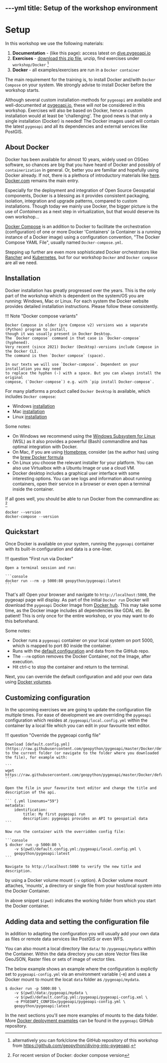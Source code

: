 ---yml
title: Setup of the workshop environment
---

# Setup
 
In this workshop we use the following materials:

1. **Documentation** - (like this page): access latest on [dive.pygeoapi.io](https://dive.pygeoapi.io)
1. **Exercises** - [download this zip file](https://github.com/geopython/diving-into-pygeoapi/archive/refs/heads/main.zip), unzip, find exercises under `workshop/Docker` [^1]
1. **Docker** - all examples/exercises are run in a `Docker container` 

[^1]: alternatively you can fork/clone the GitHub repository of this workshop from https://github.com/geopython/diving-into-pygeoapi.

The main requirement for the training is, to install Docker and/with `Docker Compose` on your system.
We strongly advise to install Docker before the workshop starts.

Although several custom installation-methods for `pygeoapi` are available and well-documented 
at [pygeoapi.io](https://pygeoapi.io), these will *not* be considered in this workshop. 
Exercises will also be based on Docker, hence a custom installation would at least be 'challenging'. 
The good news is that only a single installation (Docker) is needed! The Docker images used
will contain the latest `pygeoapi` and all its dependencies and external services like PostGIS.

## About Docker

Docker has been available for almost 10 years, widely used on OSGeo software, so chances are big that you have
heard of Docker and possibly of `containerization` in general. Or, better you are familiar and hopefully using Docker already.
If not, there is a plethora of introductory materials like [here](https://www.ibm.com/in-en/cloud/learn/Docker).
[Docker.com](https://www.Docker.com/) remains the main entry.

Especially for the deployment and integration of Open Source Geospatial components, Docker
is a blessing as it provides consistent packaging, isolation, integration and upgrade patterns, compared
to custom installations. Though today we mainly use Docker, the bigger picture is the use of *Containers* as a next step
in virtualization, but that would deserve its own workshop...

[Docker Compose](https://docs.Docker.com/compose/) is an addition to Docker to facilitate 
the orchestration (configuration) of one or more Docker 'Containers' (a Container is a running instance of a Docker image) 
using a configuration convention, "The Docker Compose YAML File", usually named `Docker-compose.yml`.

Stepping up further are even more sophisticated Docker orchestrators like 
[Rancher](https://rancher.com/products/rancher) and [Kubernetes](https://kubernetes.io/), but for
our workshop `Docker` and `Docker compose` are all we need.

## Installation

Docker installation has greatly progressed over the years. This is the only part of the workshop
which is dependent on the system/OS you are running: Windows, Mac or Linux. For each
system the Docker website provides detailed installation instructions. Please follow these consistently.

!!! Note "Docker compose variants"

    Docker Compose in older (pre Compose v2) versions was a separate (Python) program to install,
    though it was usually present in Docker Desktop. 
    The `Docker compose` command in that case is `Docker-compose` (hyphened).
    Very recent (since 2021) Docker (Desktop)-versions include Compose in the Docker CLI. 
    The command is then `Docker compose` (space).
    
    In our texts we will use `Docker-compose`. Dependent on your installation you may need
    to replace the hyphen (-) with a space. But you can always install the original
    compose, (`Docker-compose`) e.g. with `pip install Docker-compose`.

For many platforms a product called `Docker Desktop` is available, which includes `Docker compose`:

* Windows [installation](https://docs.Docker.com/desktop/install/windows-install/)
* Mac [installation](https://docs.Docker.com/desktop/install/mac-install/)
* Linux [installation](https://docs.Docker.com/desktop/install/linux-install/)

Some notes:

* On Windows we recommend using the [Windows Subsystem for Linux](https://docs.microsoft.com/en-us/windows/wsl/) (WSL) as it also provides a powerful (Bash) commandline and has optimal integration with Docker.
* On Mac, if you are using [Homebrew](https://brew.sh), consider (as the author has) using the [brew Docker formula](https://formulae.brew.sh/formula/Docker)
* On Linux you choose the relevant installer for your platform. You can also use Virtualbox with a Ubuntu Image or use a cloud VM.
* Docker desktop includes a graphical user interface with some interesting options. You can see logs and information about running containers, open their service in a browser or even open a terminal inside the container.

If all goes well, you should be able to run Docker from the commandline as: [^2] 

```console
docker --version
docker-compose --version  
``` 

[^2]: For recent version of Docker: docker compose version


## Quickstart

Once Docker is available on your system, running the `pygeoapi` container with its built-in configuration and 
data is a one-liner. 

!!! question "First run via Docker"

    Open a terminal session and run:

    ```console
    docker run --rm -p 5000:80 geopython/pygeoapi:latest
    ```

That's all! Open your browser and navigate to `http://localhost:5000`, the pygeoapi page will display.
As part of the initial `Docker run` Docker will download the `pygeoapi` Docker Image from [Docker hub](https://hub.Docker.com/r/geopython/pygeoapi). 
This may take some time, as the Docker image includes all 
dependencies like GDAL etc. Be patient! This is only once for the entire workshop, or
you may want to do this beforehand. 

Some notes:

* Docker runs a `pygeoapi` container on your local system on port 5000, which is mapped to port 80 inside the container. 
* Runs with the [default configuration](https://github.com/geopython/pygeoapi/blob/master/Docker/default.config.yml) and data from the GitHub repo.
* The `--rm` option removes the Docker Container, not the Image, after execution.
* Hit ctrl-c to stop the container and return to the terminal.

Next, you can override the default configuration and add your own data using [Docker volumes](https://docs.Docker.com/storage/volumes/).

## Customizing configuration

In the upcoming exercises we are going to update the configuration file multiple times.
For ease of development we are overriding the `pygeoapi` configuration which resides at `/pygeoapi/local.config.yml` 
within the container by a local file which you can edit in your favourite text editor. 

!!! question "Override the pygeoapi config file"

    Download [default.config.yml](https://raw.githubusercontent.com/geopython/pygeoapi/master/Docker/default.config.yml) to the current folder (or navigate to the folder where you downloaded the file), for example with:

    ```
    wget https://raw.githubusercontent.com/geopython/pygeoapi/master/Docker/default.config.yml
    ```

    Open the file in your favourite text editor and change the title and description of the api.

    ``` {.yml linenums="59"}
    metadata:
        identification:
            title: My first pygeoapi run
            description: pygeoapi provides an API to geospatial data
    ```

    Now run the container with the overridden config file:

    ```console
    $ docker run -p 5000:80 \
        -v $(pwd)/default.config.yml:/pygeoapi/local.config.yml \
        geopython/pygeoapi:latest
    ```

    Navigate to http://localhost:5000 to verify the new title and description.


by using a Docker volume mount (`-v` option). A Docker volume mount attaches, 'mounts', a 
directory or single file from your host/local system into the Docker Container.

In above snippet `$(pwd)` indicates the working folder from which you start the Docker container. 

## Adding data and setting the configuration file

In addition to adapting the configuration you will usually add your own data as files or
remote data services like PostGIS or even WFS.

You can also mount a local directory like `data/` to `/pygeoapi/mydata` within the Container.
Within the data directory you can store Vector files like GeoJSON, Raster files or sets of image of vector tiles.

The below example shows an example where the configuration is explictly set to `pygeoapi-config.yml` via an environment variable (-e) and uses a Docker mount to mount the locat `data` folder as `/pygeoapi/mydata`.

<div class="termy">

```console
$ docker run -p 5000:80 \
    -v $(pwd)/data:/pygeoapi/mydata \
    -v $(pwd)/default.config.yml:/pygeoapi/pygeoapi-config.xml \
    -e PYGEOAPI_CONFIG=/pygeoapi/pygeoapi-config.yml \
    geopython/pygeoapi:latest
```

</div>

In the next sections you'll see more examples of mounts to the data folder. More [Docker deployment examples](https://github.com/geopython/pygeoapi/tree/master/Docker/examples) can be found in the `pygeoapi` GitHub repository.

